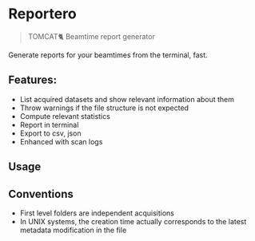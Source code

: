 # Reportero
> TOMCAT:cat2: Beamtime report generator

Generate reports for your beamtimes from the terminal, fast.

## Features:
- List acquired datasets and show relevant information about them
- Throw warnings if the file structure is not expected
- Compute relevant statistics
- Report in terminal
- Export to csv, json
- Enhanced with scan logs

## Usage

## Conventions
- First level folders are independent acquisitions
- In UNIX systems, the creation time actually corresponds to the latest metadata modification in the file